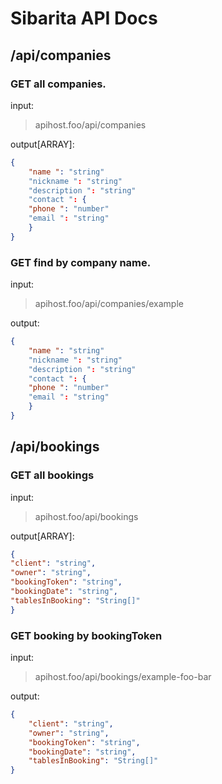 # Sibarita API Docs

## /api/companies

### GET all companies.
input:
> apihost.foo/api/companies

output[ARRAY]:

```json
{
    "name ": "string" 
    "nickname ": "string" 
    "description ": "string"
    "contact ": {
	"phone ": "number"
   	"email ": "string"
    }
}
```

### GET find by company name.
input:
> apihost.foo/api/companies/example

output:

```json
{
    "name ": "string" 
    "nickname ": "string" 
    "description ": "string"
    "contact ": {
	"phone ": "number"
   	"email ": "string"
    }
}
```

## /api/bookings

### GET all bookings
input:
> apihost.foo/api/bookings

output[ARRAY]:

```json
{
"client": "string",
"owner": "string",
"bookingToken": "string",
"bookingDate": "string",
"tablesInBooking": "String[]"
}
```

### GET booking by bookingToken
input:
> apihost.foo/api/bookings/example-foo-bar

output:

```json
{
    "client": "string",
    "owner": "string",
    "bookingToken": "string",
    "bookingDate": "string",
    "tablesInBooking": "String[]"
}
```
